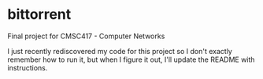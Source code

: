 # bittorrent

Final project for CMSC417 - Computer Networks

I just recently rediscovered my code for this project so I don't exactly remember how to run it, 
but when I figure it out, I'll update the README with instructions.
